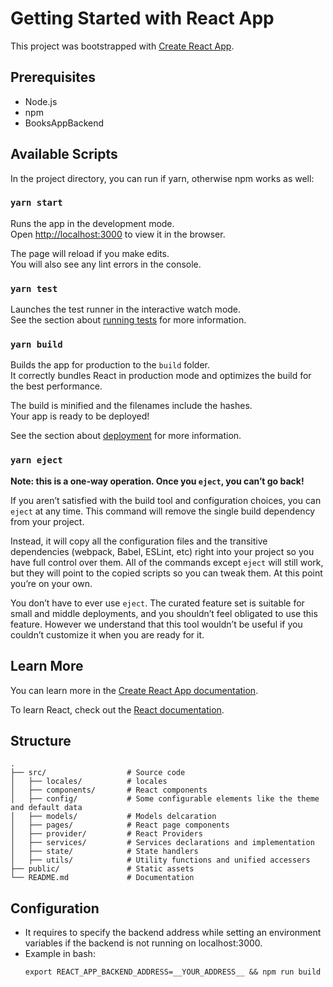 # Getting Started with React App

This project was bootstrapped with [Create React App](https://github.com/facebook/create-react-app).

## Prerequisites

- Node.js
- npm
- BooksAppBackend

## Available Scripts

In the project directory, you can run if yarn, otherwise npm works as well:

### `yarn start`

Runs the app in the development mode.\
Open [http://localhost:3000](http://localhost:3000) to view it in the browser.

The page will reload if you make edits.\
You will also see any lint errors in the console.

### `yarn test`

Launches the test runner in the interactive watch mode.\
See the section about [running tests](https://facebook.github.io/create-react-app/docs/running-tests) for more information.

### `yarn build`

Builds the app for production to the `build` folder.\
It correctly bundles React in production mode and optimizes the build for the best performance.

The build is minified and the filenames include the hashes.\
Your app is ready to be deployed!

See the section about [deployment](https://facebook.github.io/create-react-app/docs/deployment) for more information.

### `yarn eject`

**Note: this is a one-way operation. Once you `eject`, you can’t go back!**

If you aren’t satisfied with the build tool and configuration choices, you can `eject` at any time. This command will remove the single build dependency from your project.

Instead, it will copy all the configuration files and the transitive dependencies (webpack, Babel, ESLint, etc) right into your project so you have full control over them. All of
the commands except `eject` will still work, but they will point to the copied scripts so you can tweak them. At this point you’re on your own.

You don’t have to ever use `eject`. The curated feature set is suitable for small and middle deployments, and you shouldn’t feel obligated to use this feature. However we
understand that this tool wouldn’t be useful if you couldn’t customize it when you are ready for it.

## Learn More

You can learn more in the [Create React App documentation](https://facebook.github.io/create-react-app/docs/getting-started).

To learn React, check out the [React documentation](https://reactjs.org/).

## Structure

```
.
├── src/                  # Source code
│   ├── locales/          # locales
│   ├── components/       # React components
│   ├── config/           # Some configurable elements like the theme and default data
│   ├── models/           # Models delcaration
│   ├── pages/            # React page components
│   ├── provider/         # React Providers
│   ├── services/         # Services declarations and implementation
│   ├── state/            # State handlers
│   ├── utils/            # Utility functions and unified accessers
├── public/               # Static assets
└── README.md             # Documentation
```

## Configuration

- It requires to specify the backend address while setting an environment variables if the backend is not running on localhost:3000.
- Example in bash:
    ```
    export REACT_APP_BACKEND_ADDRESS=__YOUR_ADDRESS__ && npm run build
    ```

